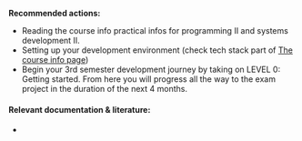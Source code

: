 **Recommended actions:**

- Reading the course info practical infos for programming II and systems development II. 
- Setting up your development environment (check tech stack part of [The course info page](../../prg_course_info/Practical_info.md))
- Begin your 3rd semester development journey by taking on LEVEL 0: Getting started. From here you will progress all the way to the exam project in the duration of the next 4 months.

#### Relevant documentation & literature:
- 
